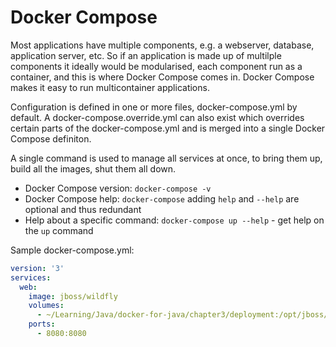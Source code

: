 # Docker Compose

Most applications have multiple components, e.g. a webserver, database, application server, etc. So if an application is made up of multilple components it ideally would be modularised, each component run as a container, and this is where Docker Compose comes in. Docker Compose makes it easy to run multicontainer applications.

Configuration is defined in one or more files, docker-compose.yml by default. A docker-compose.override.yml can also exist which overrides certain parts of the docker-compose.yml and is merged into a single Docker Compose definiton.

A single command is used to manage all services at once, to bring them up, build all the images, shut them all down.

* Docker Compose version: `docker-compose -v`
* Docker Compose help: `docker-compose` adding `help` and `--help` are optional and thus redundant
* Help about a specific command: `docker-compose up --help` - get help on the `up` command

Sample docker-compose.yml:

```yml
version: '3'
services:
  web:
    image: jboss/wildfly
    volumes:
      - ~/Learning/Java/docker-for-java/chapter3/deployment:/opt/jboss/wildfly/standalone/deployments
    ports:
      - 8080:8080
```
